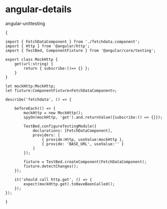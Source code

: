 # angular-details
angular-unittesting

    {

    import { FetchDataComponent } from './fetchdata.component';
    import { Http } from '@angular/http';
    import { TestBed, ComponentFixture } from '@angular/core/testing';

    export class MockHttp {
        get(url:string) {
            return { subscribe:()=> {} };
        }
    }

    let mockHttp:MockHttp;
    let fixture:ComponentFixture<FetchDataComponent>;

    describe('fetchdata', () => {

        beforeEach(() => {
            mockHttp = new MockHttp();
            spyOn(mockHttp, 'get').and.returnValue({subscribe:() => {}});

            TestBed.configureTestingModule({
                declarations: [FetchDataComponent],
                providers: [
                    { provide:Http, useValue:mockHttp },
                    { provide: 'BASE_URL', useValue:'' }
                ]
            });

            fixture = TestBed.createComponent(FetchDataComponent);
            fixture.detectChanges();
        });

        it('should call http.get', () => {
            expect(mockHttp.get).toHaveBeenCalled();
        });
    });

    }
